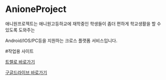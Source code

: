 AnioneProject
=============

애니원프로젝트는 애니원고등하교에 재학중인 학생들이 좀더 편하게 학교생활을 할 수 있도록 도와주는

Android/IOS/PC등을 지원하는 크로스 플랫폼 서비스입니다.


#작업용 사이트

[트렐로 바로가기](https://trello.com/b/YZhxOmOW/anioneproject)

[구글드라이브 바로가기](https://drive.google.com/#folders/0B0yGaTHuCsjaRDBpZ213YkRmOTg)
